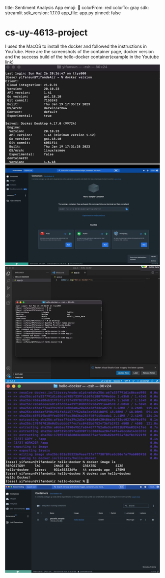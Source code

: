 title: Sentiment Analysis App
emoji: 🐠
colorFrom: red
colorTo: gray
sdk: streamlit
sdk_version: 1.17.0
app_file: app.py
pinned: false

# cs-uy-4613-project
I used the MacOS to install the docker and followed the instructions in YouTube. Here are the screenshots of the container page, docker version and the success build of the hello-docker container(example in the Youtube link)
![p1](./img/1.png)
![p2](./img/2.png)
![p3](./img/3.png)
![p4](./img/4.png)
![p5](./img/5.png)
